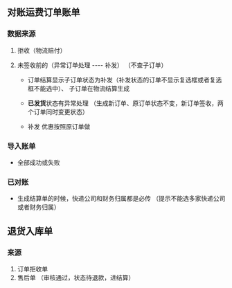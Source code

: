 ## 对账运费订单账单

### 数据来源

1. 拒收（物流赔付）

2. 未签收前的（异常订单处理 ---- 补发） （不查子订单）

    - 订单结算显示子订单状态为补发（补发状态的订单不显示复选框或者复选框不能选中）、 子订单在物流结算生成

    - **已发货**状态有异常处理 （生成新订单、原订单状态不变，新订单签收，两个订单同时变更状态）
    - 补发  优惠按照原订单做

### 导入账单

- 全部成功或失败

### 已对账

- 生成结算单的时候，快递公司和财务归属都是必传  （提示不能选多家快递公司或者财务归属）

## 退货入库单

### 来源

1. 订单拒收单
2. 售后单 （审核通过，状态待退款，进结算）

































